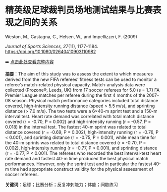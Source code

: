# 精英级足球裁判员场地测试结果与比赛表现之间的关系

Weston, M., Castagna, C., Helsen, W., and Impellizzeri, F. (2009)

*Journal of Sports Sciences, 27*(11), 1177-1184. <https://doi.org/10.1080/02640410903110982>

➡️ [点击此处查看完整内容](https://zzzxj12138.github.io/04/)

**摘要**：The aim of this study was to assess the extent to which measures derived from the new FIFA referees’ fitness tests can be used to monitor a referee’s match-related physical capacity. Match-analysis data were collected (Prozone&reg;, Leeds, UK) from 17 soccer referees for 5.0 (s = 1.7) FA Premier League matches per referee during the first 4 months of the 2007–08 season. Physical match performance categories included total distance covered, high-intensity running distance (speed > 5.5 m/s), and sprinting distance (> 7.0 m/s). The two tests were a 6×40-m sprint test and a 150-m interval test. Heart rate demand was correlated with total match distance covered (r = -0.70, P = 0.002) and high-intensity running (r = -0.57, P = 0.018) in the interval test. The fastest 40-m sprint was related to total distance covered (r = -0.69, P = 0.002), high-intensity running (r = -0.76, P < 0.001), and sprinting distance (r = -0.75, P = 0.001), while mean time for the 40-m sprints was related to total distance covered (r = -0.70, P = 0.002), high-intensity running (r = -0.77, P < 0.001), and sprinting distance (r = -0.77, P < 0.001). The referees who recorded the best interval-test heart rate demand and fastest 40-m time produced the best physical match performances. However, only the sprint test and in particular the fastest 40-m time had appropriate construct validity for the physical assessment of soccer referees.

**关键词**：足球；比赛分析；反复冲刺能力；体能；间歇练习
